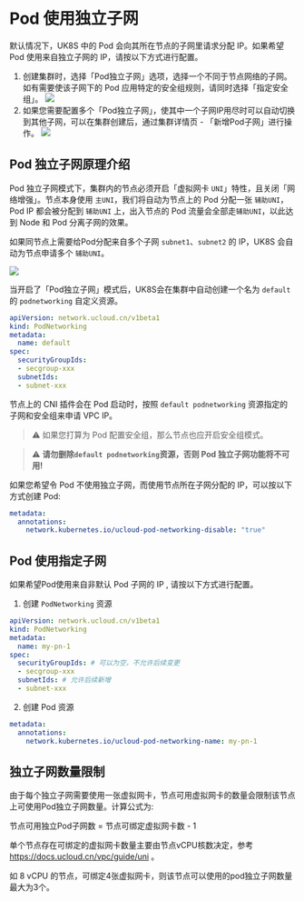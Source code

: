 # Pod 使用独立子网

默认情况下，UK8S 中的 Pod 会向其所在节点的子网里请求分配 IP。如果希望 Pod 使用来自独立子网的 IP，请按以下方式进行配置。

1. 创建集群时，选择「Pod独立子网」选项，选择一个不同于节点网络的子网。如有需要使该子网下的 Pod 应用特定的安全组规则，请同时选择「指定安全组」。
![](/images/network/podnetworking-create-cluster.png)
2. 如果您需要配置多个「Pod独立子网」，使其中一个子网IP用尽时可以自动切换到其他子网，可以在集群创建后，通过集群详情页 - 「新增Pod子网」进行操作。
![](/images/network/podnetworking-add-subnet.png)

## Pod 独立子网原理介绍

Pod 独立子网模式下，集群内的节点必须开启「虚拟网卡 `UNI`」特性，且关闭「网络增强」。节点本身使用 `主UNI`，我们将自动为节点上的 Pod 分配一张 `辅助UNI`，Pod IP 都会被分配到 `辅助UNI` 上，出入节点的 Pod 流量会全部走`辅助UNI`，以此达到 Node 和 Pod 分离子网的效果。

如果同节点上需要给Pod分配来自多个子网 `subnet1`、`subnet2` 的 IP，UK8S 会自动为节点申请多个 `辅助UNI`。

![](/images/network/podnetworking-arch.png)

当开启了「Pod独立子网」模式后，UK8S会在集群中自动创建一个名为 `default` 的 `podnetworking` 自定义资源。
```yaml
apiVersion: network.ucloud.cn/v1beta1
kind: PodNetworking
metadata:
  name: default
spec:
  securityGroupIds:
  - secgroup-xxx
  subnetIds:
  - subnet-xxx
```

节点上的 CNI 插件会在 Pod 启动时，按照 `default podnetworking` 资源指定的子网和安全组来申请 VPC IP。

> ⚠️ 如果您打算为 Pod 配置安全组，那么节点也应开启安全组模式。

> ⚠️ **请勿删除`default podnetworking`资源，否则 Pod 独立子网功能将不可用!**

如果您希望令 Pod 不使用独立子网，而使用节点所在子网分配的 IP，可以按以下方式创建 Pod:

```yaml
metadata:
  annotations:
    network.kubernetes.io/ucloud-pod-networking-disable: "true"
```

## Pod 使用指定子网

如果希望Pod使用来自非默认 Pod 子网的 IP , 请按以下方式进行配置。

1. 创建 `PodNetworking` 资源
```yaml
apiVersion: network.ucloud.cn/v1beta1
kind: PodNetworking
metadata:
  name: my-pn-1
spec:
  securityGroupIds: # 可以为空，不允许后续变更
  - secgroup-xxx
  subnetIds: # 允许后续新增
  - subnet-xxx
```

2. 创建 Pod 资源
```yaml
metadata:
  annotations:
    network.kubernetes.io/ucloud-pod-networking-name: my-pn-1
```

## 独立子网数量限制

由于每个独立子网需要使用一张虚拟网卡，节点可用虚拟网卡的数量会限制该节点上可使用Pod独立子网数量。计算公式为:

节点可用独立Pod子网数 = 节点可绑定虚拟网卡数 - 1

单个节点存在可绑定的虚拟网卡数量主要由节点vCPU核数决定，参考 https://docs.ucloud.cn/vpc/guide/uni 。

如 8 vCPU 的节点，可绑定4张虚拟网卡，则该节点可以使用的pod独立子网数量最大为3个。
